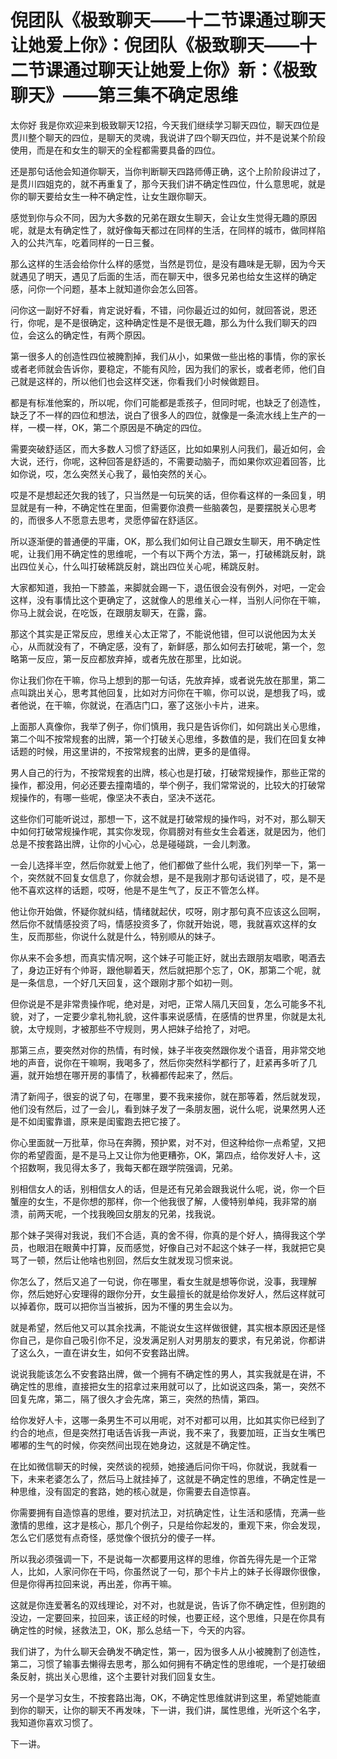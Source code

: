 # 倪团队《极致聊天——十二节课通过聊天让她爱上你》：倪团队《极致聊天——十二节课通过聊天让她爱上你》新：《极致聊天》——第三集不确定思维

太你好 我是你欢迎来到极致聊天12招，今天我们继续学习聊天四位，聊天四位是贯川整个聊天的四位，是聊天的灵魂，我说讲了四个聊天四位，并不是说某个阶段使用，而是在和女生的聊天的全程都需要具备的四位。

还是那句话他会知道你聊天，当你判断聊天四路师傅正确，这个上阶阶段讲过了，是贯川四姐克的，就不再重复了，那今天我们讲不确定性四位，什么意思呢，就是你的聊天要给女生一种不确定性，让女生跟你聊天。

感觉到你与众不同，因为大多数的兄弟在跟女生聊天，会让女生觉得无趣的原因呢，就是太有确定性了，就好像每天都过在同样的生活，在同样的城市，做同样陷入的公共汽车，吃着同样的一日三餐。

那么这样的生活会给你什么样的感觉，当然是罚位，是没有趣味是无聊，因为今天就遇见了明天，遇见了后面的生活，而在聊天中，很多兄弟也给女生这样的确定感，问你一个问题，基本上就知道你会怎么回答。

问你这一副好不好看，肯定说好看，不错，问你最近过的如何，就回答说，恩还行，你呢，是不是很确定，这种确定性是不是很无趣，那么为什么我们聊天的四位，会这么的确定性，有两个原因。

第一很多人的创造性四位被腌割掉，我们从小，如果做一些出格的事情，你的家长或者老师就会告诉你，要稳定，不能有风险，因为我们的家长，或者老师，他们自己就是这样的，所以他们也会这样交迷，你看我们小时候做题目。

都是有标准他案的，所以呢，你们可能都是乖孩子，但同时呢，也缺乏了创造性，缺乏了不一样的四位和想法，说白了很多人的四位，就像是一条流水线上生产的一样，一模一样，OK，第二个原因是不确定的四位。

需要突破舒适区，而大多数人习惯了舒适区，比如如果别人问我们，最近如何，会大说，还行，你呢，这种回答是舒适的，不需要动脑子，而如果你欢迎着回答，比如你说，哎，怎么突然关心我了，最怕突然的关心。

哎是不是想起还欠我的钱了，只当然是一句玩笑的话，但你看这样的一条回复，明显就是有一种，不确定性在里面，但需要你浪费一些脑袭包，是要摆脱关心思考的，而很多人不愿意去思考，灵愿停留在舒适区。

所以逐渐便的普通便的平庸，OK，那么我们如何让自己跟女生聊天，用不确定性呢，让我们用不确定性的思维呢，一个有以下两个方法，第一，打破稀跳反射，跳出四位关心，什么叫打破稀跳反射，跳出四位关心呢，稀跳反射。

大家都知道，我拍一下膝盖，来脚就会踢一下，退伍很会没有例外，对吧，一定会这样，没有事情比这个更确定了，这就像人的思维关心一样，当别人问你在干嘛，你马上就会说，在吃饭，在跟朋友聊天，在露，露。

那这个其实是正常反应，思维关心太正常了，不能说他错，但可以说他因为太关心，从而就没有了，不确定感，没有了，新鲜感，那么如何去打破呢，第一个，忽略第一反应，第一反应都放弃掉，或者先放在那里，比如说。

你让我们你在干嘛，你马上想到的那一句话，先放弃掉，或者说先放在那里，第二点叫跳出关心，思考其他回复，比如对方问你在干嘛，你可以说，是想我了吗，或者他说，在干嘛，你就说，在酒店门口，塞了这张小卡片，进来。

上面那人真像你，我举了例子，你们慎用，我只是告诉你们，如何跳出关心思维，第二个叫不按常规套的出牌，第一个打破关心思维，多数值的是，我们在回复女神话题的时候，用这里讲的，不按常规套的出牌，更多的是值得。

男人自己的行为，不按常规套的出牌，核心也是打破，打破常规操作，那些正常的操作，都没用，何必还要去撞南墙的，举个例子，我们常常说的，比较大的打破常规操作的，有哪一些呢，像坚决不表白，坚决不送花。

这些你们可能听说过，那想一下，这不就是打破常规的操作吗，对不对，那么聊天中如何打破常规操作呢，其实你发现，你肩膀对有些女生会着迷，就是因为，他们总是不按套路出牌，让你的小心心，总是碰碰跳，一会儿刺激。

一会儿选择半空，然后你就爱上他了，他们都做了些什么呢，我们列举一下，第一个，突然就不回复女信息了，你就会想，是不是我刚才那句话说错了，哎，是不是他不喜欢这样的话题，哎呀，他是不是生气了，反正不管怎么样。

他让你开始做，怀疑你就纠结，情绪就起伏，哎呀，刚才那句真不应该这么回啊，然后你不就情感投资了吗，情感投资多了，你就开始说，嗯，我就喜欢这样的女生，反而那些，你说什么就是什么，特别顺从的妹子。

你从来不会多想，而真实情况啊，这个妹子可能正好，就出去跟朋友唱歌，喝酒去了，身边正好有个帅哥，跟他聊着天，然后就把那个忘了，OK，那第二个呢，就是一条信息，一个好几天回复，这个跟刚才那个如初一则。

但你说是不是非常贵操作呢，绝对是，对吧，正常人隔几天回复，怎么可能多不礼貌，对了，一定要少拿礼物礼貌，这件事来说感情，在感情的世界里，你就是太礼貌，太守规则，才被那些不守规则，男人把妹子给抢了，对吧。

那第三点，要突然对你的热情，有时候，妹子半夜突然跟你发个语音，用非常交地地的声音，说你在干嘛啊，我喝多了，然后你突然科学都行了，赶紧再多听了几遍，就开始想在哪开房的事情了，秋褲都传起来了，然后。

清了新闯子，很妄的说了句，在哪里，要不我来接你，就在那等着，然后就发现，他们没有然后，过了一会儿，看到妹子发了一条朋友圈，说什么呢，说果然男人还是不如闺蜜靠谱，原来是闺蜜跑去把它接了。

你心里面就一万批草，你马在奔腾，预护累，对不对，但这种给你一点希望，又把你的希望霞面，是不是马上又让你为他更糟弥，OK，第四点，给你发好人卡，这个招数啊，我见得太多了，我每天都在跟学院强调，兄弟。

别相信女人的话，别相信女人的话，但是还有兄弟会跟我说什么呢，说，你一个巨蟹座的女生，不是你想的那样，你一个他我很了解，人傻特别单纯，我非常的崩溃，前两天呢，一个找我晚回女朋友的兄弟，找我说。

那个妹子哭得对我说，我们不合适，真的舍不得，你真的是个好人，搞得我这个学员，也眼泪在眼黄中打算，反而感觉，好像自己对不起这个妹子一样，我就把它臭骂了一顿，然后让他啥也别回，然后女生就发现习惯来说。

你怎么了，然后又追了一句说，你在哪里，看女生就是想等你说，没事，我理解你，然后她好心安理得的跟你分开，女生最擅长的就是给你发好人，然后这样就可以掉着你，既可以把你当当被拆，因为不懂的男生会以为。

就是希望，然后他又可以其余找满，不能说女生这样做很健，其实根本原因还是怪你自己，是你自己吸引你不足，没发满足别人对男朋友的要求，有兄弟说，你都讲了这么久，一直在讲女生，如何不安套路出牌。

说说我能该怎么不安套路出牌，做一个拥有不确定性的男人，其实我就是在讲，不确定性的思维，直接把女生的招拿过来用就可以了，比如说这四条，第一，突然不回复先席，第二，隔了很久才会先席，第三，突然的热情，第四。

给你发好人卡，这哪一条男生不可以用呢，对不对都可以用，比如其实你已经到了约合的地点，但是突然打电话告诉我一声说，我不来了，我要加班，正当女生嘴巴嘟嘟的生气的时候，你突然间出现在她身边，这就是不确定性。

在比如微信聊天的时候，突然谈的视频，她接通后问你干吗，你就说，我就看一下，未来老婆怎么了，然后马上就挂掉了，这就是不确定性的思维，不确定性是一种思维，没有固定的套路，她的核心就是，你需要去自造惊喜。

你需要拥有自造惊喜的思维，要对抗法卫，对抗确定性，让生活和感情，充满一些激情的思维，这才是核心，那几个例子，只是给你起发的，重观下来，你会发现，怎么它们感觉有点奇怪，感觉像个很抗分的傻子一样。

所以我必须强调一下，不是说每一次都要用这样的思维，你首先得先是一个正常人，比如，人家问你在干吗，你虽然说了一句，那个卡片上的妹子长得跟你很像，但是你得再拉回来说，再出差，你再干嘛。

这就是你连爱著名的双线理论，对不对，也就是说，告诉了你不确定性，但别跑的没边，一定要回来，拉回来，该正经的时候，也要正经，这个思维，只是在你具有确定性的时候，拯救法卫，OK，那么总结一下，今天的内容。

我们讲了，为什么聊天会确发不确定性，第一，因为很多人从小被腌割了创造性，第二，习惯了输事去懒得去思考，那么如何拥有不确定性的思维呢，一个是打破细条反射，挑出关心思维，这个主要针对我们回复女生。

另一个是学习女生，不按套路出海，OK，不确定性思维就讲到这里，希望她能直到你的聊天，让你的聊天不再发味，下一讲，我们讲，属性思维，光听这个名字，我知道你喜欢习惯了。

下一讲。